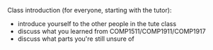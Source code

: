 Class introduction (for everyone, starting with the tutor):

- introduce yourself to the other people in the tute class
- discuss what you learned from COMP1511/COMP1911/COMP1917
- discuss what parts you're still unsure of